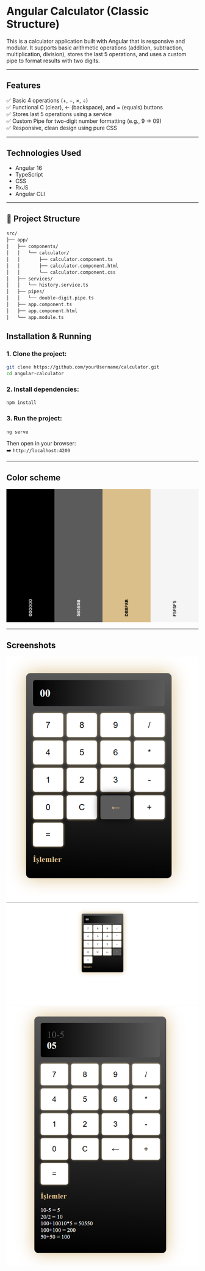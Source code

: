 #  Angular Calculator (Classic Structure)

This is a calculator application built with Angular that is responsive and modular. It supports basic arithmetic operations (addition, subtraction, multiplication, division), stores the last 5 operations, and uses a custom pipe to format results with two digits.

---

##  Features

✅ Basic 4 operations (+, −, ×, ÷)  
✅ Functional C (clear), ← (backspace), and = (equals) buttons  
✅ Stores last 5 operations using a service  
✅ Custom Pipe for two-digit number formatting (e.g., 9 → 09)  
✅ Responsive, clean design using pure CSS  

---

##  Technologies Used

- Angular 16
- TypeScript
- CSS
- RxJS 
- Angular CLI

---

## 🧱 Project Structure

```sh
src/
├── app/
│   ├── components/
│   │   └── calculator/
│   │       ├── calculator.component.ts
│   │       ├── calculator.component.html
│   │       └── calculator.component.css
│   ├── services/
│   │   └── history.service.ts
│   ├── pipes/
│   │   └── double-digit.pipe.ts
│   ├── app.component.ts
│   ├── app.component.html
│   └── app.module.ts

```

##  Installation & Running

### 1. Clone the project:

```bash
git clone https://github.com/yourUsername/calculator.git
cd angular-calculator
```


### 2. Install dependencies:

```bash
npm install
```

### 3. Run the project:

```bash
ng serve
```

Then open in your browser:  
➡️ `http://localhost:4200`

---

## Color scheme

![color shaeme](screenshots/color.png)

---
## Screenshots

![Screenshot1](screenshots/Screenshot1.png)
![Screenshot2](screenshots/Screenshot2.png)
![Screenshot3](screenshots/Screenshot3.png)

